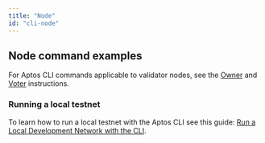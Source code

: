 ```yaml
---
title: "Node"
id: "cli-node"
---
```


## Node command examples

For Aptos CLI commands applicable to validator nodes, see the [Owner](../../../nodes/validator-node/operator/staking-pool-operations.md#perform-pool-owner-operations) and [Voter](../../../nodes/validator-node/voter/index.md#using-the-aptos-cli) instructions.

### Running a local testnet

To learn how to run a local testnet with the Aptos CLI see this guide: [Run a Local Development Network with the CLI](../../../guides/local-development-network.md).
